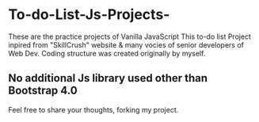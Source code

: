 # To-do-List-Js-Projects-
These are the practice projects of Vanilla JavaScript
This to-do list Project inpired from "SkillCrush" website & many vocies of senior developers of Web Dev.
Coding structure was created originally by myself.

## No additional Js library used other than Bootstrap 4.0
Feel free to share your thoughts, forking my project.
